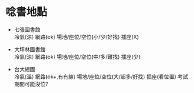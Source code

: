 # 唸書地點

- 七張圖書館   
冷氣(涼) 網路(ok) 場地/座位/空位(小/少/好找) 插座(X)

- 大坪林圖書館  
冷氣(涼) 網路(ok) 場地/座位/空位(中/多/難找) 插座(少)

- 台大總圖  
冷氣(溫) 網路(ok+,有有線) 場地/座位/空位(大/超多/好找) 插座(看位置)
考試期間可能沒位?

